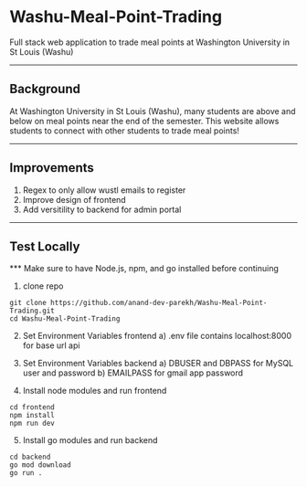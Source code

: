 # Washu-Meal-Point-Trading
Full stack web application to trade meal points at Washington University in St Louis (Washu)


---
## Background
At Washington University in St Louis (Washu), many students are above and below on meal points near the end of the semester. This website allows students to connect with other students to trade meal points!


---
## Improvements
1) Regex to only allow wustl emails to register
2) Improve design of frontend
3) Add versitility to backend for admin portal


---
## Test Locally 
*** Make sure to have Node.js, npm, and go installed before continuing
1) clone repo
```console
git clone https://github.com/anand-dev-parekh/Washu-Meal-Point-Trading.git
cd Washu-Meal-Point-Trading
```
2) Set Environment Variables frontend
    a) .env file contains localhost:8000 for base url api

3) Set Environment Variables backend
    a) DBUSER and DBPASS for MySQL user and password
    b) EMAILPASS for gmail app password

4) Install node modules and run frontend
```console
cd frontend
npm install
npm run dev
```
5) Install go modules and run backend
```console
cd backend
go mod download
go run .
```